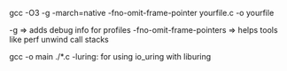 gcc -O3 -g -march=native -fno-omit-frame-pointer yourfile.c -o yourfile

-g => adds debug info for profiles
-fno-omit-frame-pointers => helps tools like perf unwind call stacks

gcc -o main ./*.c -luring: for using io_uring with liburing